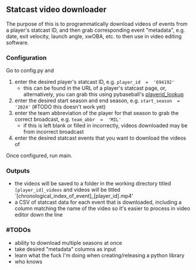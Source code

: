 
## Statcast video downloader

The purpose of this is to programmatically download videos of events from a player's statcast ID, and then grab corresponding event "metadata", e.g. date, exit velocity, launch angle, xwOBA, etc. to then use in video editing software.

### Configuration
 Go to config.py and

1. enter the desired player's statcast ID, e.g. `player_id  =  '694192'` 
	- this can be found in the URL of a player's statcast page, or, alternatively, you can grab this using pybaseball's [playerid_lookup](https://github.com/jldbc/pybaseball/blob/master/docs/playerid_lookup.md)
2. enter the desired start season and end season, e.g. `start_season  =  '2024'` (#TODO this doesn't work yet)
3. enter the team abbreviation of the player for that season to grab the correct broadcast, e.g. `team_abbr  =  'MIL'`
	- if this is left blank or filled in incorrectly, videos downloaded may be from incorrect broadcast
4. enter the desired statcast events that you want to download the videos of

Once configured, run main. 

### Outputs
- the videos will be saved to a folder in the working directory titled `[player_id]_videos` and videos will be titled `[chronological_index_of_event]_[player_id].mp4'
- a CSV of statcast data for each event that is downloaded, including a column matching the name of the video so it's easier to process in video editor down the line

### #TODOs 
- ability to download multiple seasons at once
- take desired "metadata" columns as input
- learn what the fuck I'm doing when creating/releasing a python library
- who knows
